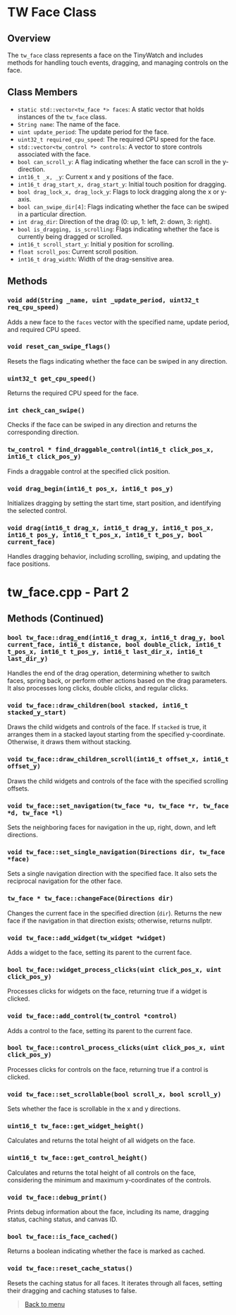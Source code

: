 # TW Face Class

## Overview

The `tw_face` class represents a face on the TinyWatch and includes methods for handling touch events, dragging, and managing controls on the face.

## Class Members

- `static std::vector<tw_face *> faces`: A static vector that holds instances of the `tw_face` class.
- `String name`: The name of the face.
- `uint update_period`: The update period for the face.
- `uint32_t required_cpu_speed`: The required CPU speed for the face.
- `std::vector<tw_control *> controls`: A vector to store controls associated with the face.
- `bool can_scroll_y`: A flag indicating whether the face can scroll in the y-direction.
- `int16_t _x, _y`: Current x and y positions of the face.
- `int16_t drag_start_x, drag_start_y`: Initial touch position for dragging.
- `bool drag_lock_x, drag_lock_y`: Flags to lock dragging along the x or y-axis.
- `bool can_swipe_dir[4]`: Flags indicating whether the face can be swiped in a particular direction.
- `int drag_dir`: Direction of the drag (0: up, 1: left, 2: down, 3: right).
- `bool is_dragging, is_scrolling`: Flags indicating whether the face is currently being dragged or scrolled.
- `int16_t scroll_start_y`: Initial y position for scrolling.
- `float scroll_pos`: Current scroll position.
- `int16_t drag_width`: Width of the drag-sensitive area.

## Methods

### `void add(String _name, uint _update_period, uint32_t req_cpu_speed)`

Adds a new face to the `faces` vector with the specified name, update period, and required CPU speed.

### `void reset_can_swipe_flags()`

Resets the flags indicating whether the face can be swiped in any direction.

### `uint32_t get_cpu_speed()`

Returns the required CPU speed for the face.

### `int check_can_swipe()`

Checks if the face can be swiped in any direction and returns the corresponding direction.

### `tw_control * find_draggable_control(int16_t click_pos_x, int16_t click_pos_y)`

Finds a draggable control at the specified click position.

### `void drag_begin(int16_t pos_x, int16_t pos_y)`

Initializes dragging by setting the start time, start position, and identifying the selected control.

### `void drag(int16_t drag_x, int16_t drag_y, int16_t pos_x, int16_t pos_y, int16_t t_pos_x, int16_t t_pos_y, bool current_face)`

Handles dragging behavior, including scrolling, swiping, and updating the face positions.

# tw_face.cpp - Part 2

## Methods (Continued)

### `bool tw_face::drag_end(int16_t drag_x, int16_t drag_y, bool current_face, int16_t distance, bool double_click, int16_t t_pos_x, int16_t t_pos_y, int16_t last_dir_x, int16_t last_dir_y)`

Handles the end of the drag operation, determining whether to switch faces, spring back, or perform other actions based on the drag parameters. It also processes long clicks, double clicks, and regular clicks.

### `void tw_face::draw_children(bool stacked, int16_t stacked_y_start)`

Draws the child widgets and controls of the face. If `stacked` is true, it arranges them in a stacked layout starting from the specified y-coordinate. Otherwise, it draws them without stacking.

### `void tw_face::draw_children_scroll(int16_t offset_x, int16_t offset_y)`

Draws the child widgets and controls of the face with the specified scrolling offsets.

### `void tw_face::set_navigation(tw_face *u, tw_face *r, tw_face *d, tw_face *l)`

Sets the neighboring faces for navigation in the up, right, down, and left directions.

### `void tw_face::set_single_navigation(Directions dir, tw_face *face)`

Sets a single navigation direction with the specified face. It also sets the reciprocal navigation for the other face.

### `tw_face * tw_face::changeFace(Directions dir)`

Changes the current face in the specified direction (`dir`). Returns the new face if the navigation in that direction exists; otherwise, returns nullptr.

### `void tw_face::add_widget(tw_widget *widget)`

Adds a widget to the face, setting its parent to the current face.

### `bool tw_face::widget_process_clicks(uint click_pos_x, uint click_pos_y)`

Processes clicks for widgets on the face, returning true if a widget is clicked.

### `void tw_face::add_control(tw_control *control)`

Adds a control to the face, setting its parent to the current face.

### `bool tw_face::control_process_clicks(uint click_pos_x, uint click_pos_y)`

Processes clicks for controls on the face, returning true if a control is clicked.

### `void tw_face::set_scrollable(bool scroll_x, bool scroll_y)`

Sets whether the face is scrollable in the x and y directions.

### `uint16_t tw_face::get_widget_height()`

Calculates and returns the total height of all widgets on the face.

### `uint16_t tw_face::get_control_height()`

Calculates and returns the total height of all controls on the face, considering the minimum and maximum y-coordinates of the controls.

### `void tw_face::debug_print()`

Prints debug information about the face, including its name, dragging status, caching status, and canvas ID.

### `bool tw_face::is_face_cached()`

Returns a boolean indicating whether the face is marked as cached.

### `void tw_face::reset_cache_status()`

Resets the caching status for all faces. It iterates through all faces, setting their dragging and caching statuses to false.

> [Back to menu](tw_docs.md)
